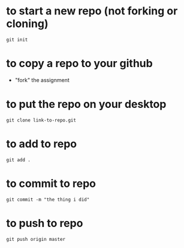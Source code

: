 # to start a new repo (not forking or cloning)

```git init```

# to copy a repo to your github

- "fork" the assignment

# to put the repo on your desktop

```git clone link-to-repo.git```

# to add to repo

```git add .```

# to commit to repo

```git commit -m "the thing i did"```

# to push to repo

```git push origin master```